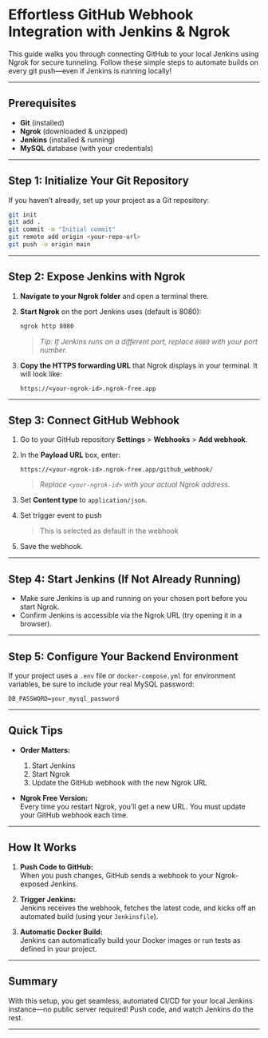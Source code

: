 # Effortless GitHub Webhook Integration with Jenkins & Ngrok

This guide walks you through connecting GitHub to your local Jenkins using Ngrok for secure tunneling. Follow these simple steps to automate builds on every git push—even if Jenkins is running locally!

---

## Prerequisites

- **Git** (installed)
- **Ngrok** (downloaded & unzipped)
- **Jenkins** (installed & running)
- **MySQL** database (with your credentials)

---

## Step 1: Initialize Your Git Repository

If you haven’t already, set up your project as a Git repository:
```bash
git init
git add .
git commit -m "Initial commit"
git remote add origin <your-repo-url>
git push -u origin main
```

---

## Step 2: Expose Jenkins with Ngrok

1. **Navigate to your Ngrok folder** and open a terminal there.
2. **Start Ngrok** on the port Jenkins uses (default is 8080):
    ```bash
    ngrok http 8080
    ```
   > _Tip: If Jenkins runs on a different port, replace `8080` with your port number._

3. **Copy the HTTPS forwarding URL** that Ngrok displays in your terminal. It will look like:
    ```
    https://<your-ngrok-id>.ngrok-free.app
    ```

---

## Step 3: Connect GitHub Webhook

1. Go to your GitHub repository **Settings** > **Webhooks** > **Add webhook**.
2. In the **Payload URL** box, enter:
    ```
    https://<your-ngrok-id>.ngrok-free.app/github_webhook/
    ```
   > _Replace `<your-ngrok-id>` with your actual Ngrok address._

3. Set **Content type** to `application/json`.
4. Set trigger event to push 
    > This is selected as default in the webhook
5. Save the webhook.

---

## Step 4: Start Jenkins (If Not Already Running)

- Make sure Jenkins is up and running on your chosen port before you start Ngrok.
- Confirm Jenkins is accessible via the Ngrok URL (try opening it in a browser).

---

## Step 5: Configure Your Backend Environment

If your project uses a `.env` file or `docker-compose.yml` for environment variables, be sure to include your real MySQL password:
```
DB_PASSWORD=your_mysql_password
```

---

## Quick Tips

- **Order Matters:**  
  1. Start Jenkins  
  2. Start Ngrok  
  3. Update the GitHub webhook with the new Ngrok URL

- **Ngrok Free Version:**  
  Every time you restart Ngrok, you’ll get a new URL. You must update your GitHub webhook each time.

---

## How It Works

1. **Push Code to GitHub:**  
   When you push changes, GitHub sends a webhook to your Ngrok-exposed Jenkins.

2. **Trigger Jenkins:**  
   Jenkins receives the webhook, fetches the latest code, and kicks off an automated build (using your `Jenkinsfile`).

3. **Automatic Docker Build:**  
   Jenkins can automatically build your Docker images or run tests as defined in your project.

---

## Summary

With this setup, you get seamless, automated CI/CD for your local Jenkins instance—no public server required! Push code, and watch Jenkins do the rest.

---
